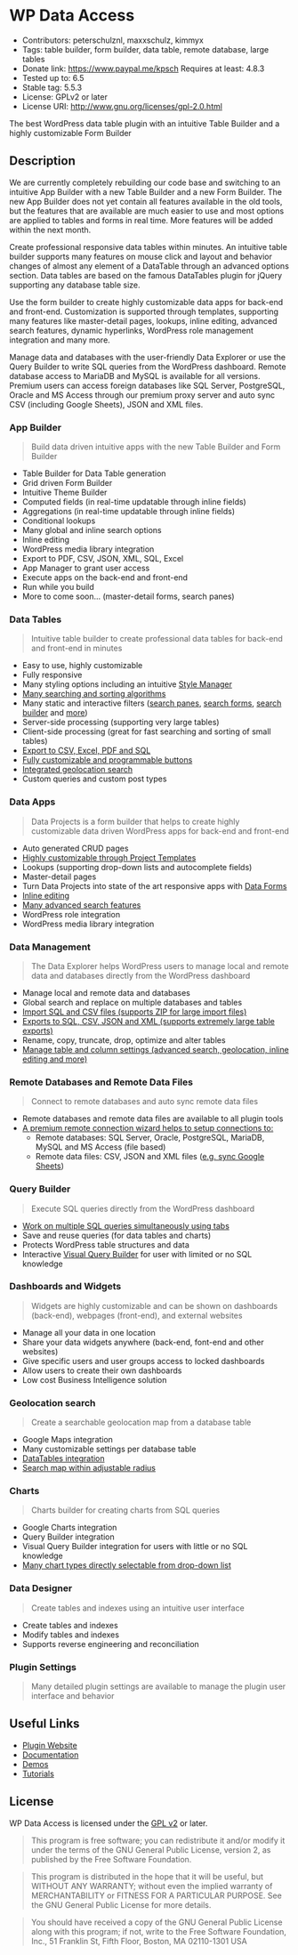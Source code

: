 # WP Data Access

* Contributors: peterschulznl, maxxschulz, kimmyx
* Tags: table builder, form builder, data table, remote database, large tables
* Donate link: https://www.paypal.me/kpsch
  Requires at least: 4.8.3
* Tested up to: 6.5
* Stable tag: 5.5.3
* License: GPLv2 or later
* License URI: http://www.gnu.org/licenses/gpl-2.0.html

The best WordPress data table plugin with an intuitive Table Builder and a highly customizable Form Builder

## Description
We are currently completely rebuilding our code base and switching to an intuitive App Builder with a new Table Builder and a new Form Builder. The new App Builder does not yet contain all features available in the old tools, but the features that are available are much easier to use and most options are applied to tables and forms in real time. More features will be added within the next month.

Create professional responsive data tables within minutes. An intuitive table builder supports many features on mouse click and layout and behavior changes of almost any element of a DataTable through an advanced options section. Data tables are based on the famous DataTables plugin for jQuery supporting any database table size.

Use the form builder to create highly customizable data apps for back-end and front-end. Customization is supported through templates, supporting many features like master-detail pages, lookups, inline editing, advanced search features, dynamic hyperlinks, WordPress role management integration and many more.

Manage data and databases with the user-friendly Data Explorer or use the Query Builder to write SQL queries from the WordPress dashboard. Remote database access to MariaDB and MySQL is available for all versions. Premium users can access foreign databases like SQL Server, PostgreSQL, Oracle and MS Access through our premium proxy server and auto sync CSV (including Google Sheets), JSON and XML files.

### App Builder
> Build data driven intuitive apps with the new Table Builder and Form Builder

* Table Builder for Data Table generation
* Grid driven Form Builder
* Intuitive Theme Builder
* Computed fields (in real-time updatable through inline fields)
* Aggregations (in real-time updatable through inline fields)
* Conditional lookups
* Many global and inline search options
* Inline editing
* WordPress media library integration
* Export to PDF, CSV, JSON, XML, SQL, Excel
* App Manager to grant user access
* Execute apps on the back-end and front-end
* Run while you build
* More to come soon... (master-detail forms, search panes)

### Data Tables
> Intuitive table builder to create professional data tables for back-end and front-end in minutes

* Easy to use, highly customizable
* Fully responsive
* Many styling options including an intuitive [Style Manager](https://wpdataaccess.com/docs/data-tables/extension-manager/)
* [Many searching and sorting algorithms](https://wpdataaccess.com/docs/data-explorer-settings/search-settings/)
* Many static and interactive filters ([search panes](https://wpdataaccess.com/search-panes-demo-without-buttons/), [search forms](https://wpdataaccess.com/publication-search-form-demo/), [search builder](https://wpdataaccess.com/search-builder-demo/) and [more](https://wpdataaccess.com/docs/data-tables-demos-and-tutorials/data-tables-demos/))
* Server-side processing (supporting very large tables)
* Client-side processing (great for fast searching and sorting of small tables)
* [Export to CSV, Excel, PDF and SQL](https://wpdataaccess.com/export-buttons-demo/)
* [Fully customizable and programmable buttons](https://wpdataaccess.com/docs/data-tables-buttons/data-tables-custom-buttons/)
* [Integrated geolocation search](https://wpdataaccess.com/publication-using-geolocation/)
* Custom queries and custom post types

### Data Apps
> Data Projects is a form builder that helps to create highly customizable data driven WordPress apps for back-end and front-end

* Auto generated CRUD pages
* [Highly customizable through Project Templates](https://wpdataaccess.com/docs/data-apps/projects-and-templates/)
* Lookups (supporting drop-down lists and autocomplete fields)
* Master-detail pages
* Turn Data Projects into state of the art responsive apps with [Data Forms](https://wpdataaccess.com/data-forms-project-demo/)
* [Inline editing](https://wpdataaccess.com/docs/data-explorer-settings/search-settings/)
* [Many advanced search features](https://wpdataaccess.com/docs/data-explorer-settings/search-settings/)
* WordPress role integration
* WordPress media library integration

### Data Management
> The Data Explorer helps WordPress users to manage local and remote data and databases directly from the WordPress dashboard

* Manage local and remote data and databases
* Global search and replace on multiple databases and tables
* [Import SQL and CSV files (supports ZIP for large import files)](https://wpdataaccess.com/docs/data-explorer-manage/imports-sql-csv/)
* [Exports to SQL, CSV, JSON and XML (supports extremely large table exports)](https://wpdataaccess.com/docs/data-explorer-actions/actions/)
* Rename, copy, truncate, drop, optimize and alter tables
* [Manage table and column settings (advanced search, geolocation, inline editing and more)](https://wpdataaccess.com/docs/data-explorer-settings/table-and-view-settings/)

### Remote Databases and Remote Data Files
> Connect to remote databases and auto sync remote data files

* Remote databases and remote data files are available to all plugin tools
* [A premium remote connection wizard helps to setup connections to:](https://wpdataaccess.com/docs/remote-connection-wizard/remote-connection-wizard/)
  * Remote databases: SQL Server, Oracle, PostgreSQL, MariaDB, MySQL and MS Access (file based)
  * Remote data files: CSV, JSON and XML files ([e.g. sync Google Sheets](https://wpdataaccess.com/docs/remote-data-files/public-url/#google-sheets))

### Query Builder
> Execute SQL queries directly from the WordPress dashboard

* [Work on multiple SQL queries simultaneously using tabs](https://wpdataaccess.com/docs/query-builder/query-builder-tutorials/)
* Save and reuse queries (for data tables and charts)
* Protects WordPress table structures and data
* Interactive [Visual Query Builder](https://wpdataaccess.com/docs/query-builder/visual-query-builder/) for user with limited or no SQL knowledge

### Dashboards and Widgets
> Widgets are highly customizable and can be shown on dashboards (back-end), webpages (front-end), and external websites

* Manage all your data in one location
* Share your data widgets anywhere (back-end, font-end and other websites)
* Give specific users and user groups access to locked dashboards
* Allow users to create their own dashboards
* Low cost Business Intelligence solution

### Geolocation search
> Create a searchable geolocation map from a database table

* Google Maps integration
* Many customizable settings per database table
* [DataTables integration](https://wpdataaccess.com/publication-using-geolocation/)
* [Search map within adjustable radius](https://wpdataaccess.com/demos/geolocation-demo/)

### Charts
> Charts builder for creating charts from SQL queries

* Google Charts integration
* Query Builder integration
* Visual Query Builder integration for users with little or no SQL knowledge
* [Many chart types directly selectable from drop-down list](https://wpdataaccess.com/2022/06/16/chart-demo/)

### Data Designer
> Create tables and indexes using an intuitive user interface

* Create tables and indexes
* Modify tables and indexes
* Supports reverse engineering and reconciliation

### Plugin Settings
> Many detailed plugin settings are available to manage the plugin user interface and behavior

## Useful Links
- [Plugin Website](https://wpdataaccess.com/)
- [Documentation](https://wpdataaccess.com/documentation/)
- [Demos](https://wpdataaccess.com/demos/)
- [Tutorials](https://wpdataaccess.com/tutorials/)

## License

WP Data Access is licensed under the [GPL v2](http://www.gnu.org/licenses/gpl-2.0.html) or later.

> This program is free software; you can redistribute it and/or modify
it under the terms of the GNU General Public License, version 2, as
published by the Free Software Foundation.

> This program is distributed in the hope that it will be useful,
but WITHOUT ANY WARRANTY; without even the implied warranty of
MERCHANTABILITY or FITNESS FOR A PARTICULAR PURPOSE.  See the
GNU General Public License for more details.

> You should have received a copy of the GNU General Public License
along with this program; if not, write to the Free Software
Foundation, Inc., 51 Franklin St, Fifth Floor, Boston, MA  02110-1301  USA

